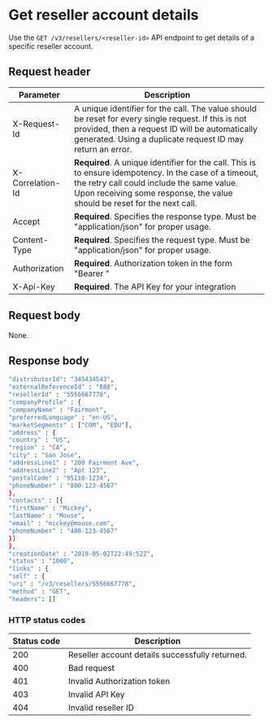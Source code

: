# Get reseller account details

Use the `GET /v3/resellers/<reseller-id>` API endpoint to get details of a specific reseller account.

## Request header

|Parameter | Description |
|--|--|
| X-Request-Id | A unique identifier for the call. The value should be reset for every single request. If this is not provided, then a request ID will be automatically generated. Using a duplicate request ID may return an error.|
| X-Correlation-Id | **Required**. A unique identifier for the call. This is to ensure idempotency. In the case of a timeout, the retry call could include the same value. Upon receiving some response, the value should be reset for the next call.|
| Accept | **Required**. Specifies the response type. Must be "application/json" for proper usage. |
| Content-Type | **Required**. Specifies the request type. Must be "application/json" for proper usage. |
| Authorization | **Required**. Authorization token in the form "Bearer <token>"|
| X-Api-Key | **Required**. The API Key for your integration|

## Request body

None.

## Response body

```bash
"distributorId": "345434543",
"externalReferenceId" : "888",
"resellerId" : "5556667778",
"companyProfile" : {
"companyName" : "Fairmont",
"preferredLanguage" : "en-US",
"marketSegments" : ["COM", "EDU"],
"address" : {
"country" : "US",
"region" : "CA",
"city" : "San Jose",
"addressLine1" : "200 Fairmont Ave",
"addressLine2" : "Apt 123",
"postalCode" : "95110-1234",
"phoneNumber" : "800-123-4567"
},
"contacts" : [{
"firstName" : "Mickey",
"lastName" : "Mouse",
"email" : "mickey@mouse.com",
"phoneNumber" : "408-123-4567"
}]
},
"creationDate" : "2019-05-02T22:49:52Z",
"status" : "1000",
"links" : {
"self" : {
"uri" : "/v3/resellers/5556667778",
"method" : "GET",
"headers": []
```

### HTTP status codes

| Status code | Description |
|--|--|
|200|Reseller account details successfully returned.|
|400 | Bad request|
|401|Invalid Authorization token|
|403| Invalid API Key|
|404|Invalid reseller ID|
